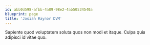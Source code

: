 ```yaml
---
id: abb0d598-afbb-4a89-98e2-4ab50534540a
blueprint: page
title: 'Josiah Raynor DVM'
---
```

Sapiente quod voluptatem soluta quos non modi et itaque. Culpa quia adipisci id vitae quo.